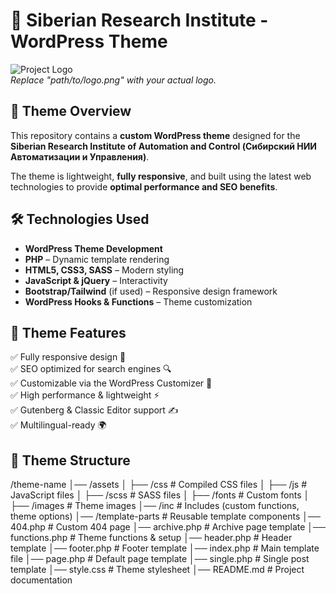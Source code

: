 # 🎨 Siberian Research Institute - WordPress Theme  

![Project Logo](path/to/logo.png)  
*Replace "path/to/logo.png" with your actual logo.*  

## 🚀 Theme Overview  
This repository contains a **custom WordPress theme** designed for the **Siberian Research Institute of Automation and Control (Сибирский НИИ Автоматизации и Управления)**.  

The theme is lightweight, **fully responsive**, and built using the latest web technologies to provide **optimal performance and SEO benefits**.  

## 🛠️ Technologies Used  
- **WordPress Theme Development**  
- **PHP** – Dynamic template rendering  
- **HTML5, CSS3, SASS** – Modern styling  
- **JavaScript & jQuery** – Interactivity  
- **Bootstrap/Tailwind** (if used) – Responsive design framework  
- **WordPress Hooks & Functions** – Theme customization  

## 🎯 Theme Features  
✅ Fully responsive design 📱  
✅ SEO optimized for search engines 🔍  
✅ Customizable via the WordPress Customizer 🎨  
✅ High performance & lightweight ⚡  
✅ Gutenberg & Classic Editor support ✍️  
✅ Multilingual-ready 🌍  

## 📂 Theme Structure  
/theme-name
│── /assets
│ ├── /css # Compiled CSS files
│ ├── /js # JavaScript files
│ ├── /scss # SASS files
│ ├── /fonts # Custom fonts
│ ├── /images # Theme images
│── /inc # Includes (custom functions, theme options)
│── /template-parts # Reusable template components
│── 404.php # Custom 404 page
│── archive.php # Archive page template
│── functions.php # Theme functions & setup
│── header.php # Header template
│── footer.php # Footer template
│── index.php # Main template file
│── page.php # Default page template
│── single.php # Single post template
│── style.css # Theme stylesheet
│── README.md # Project documentation
